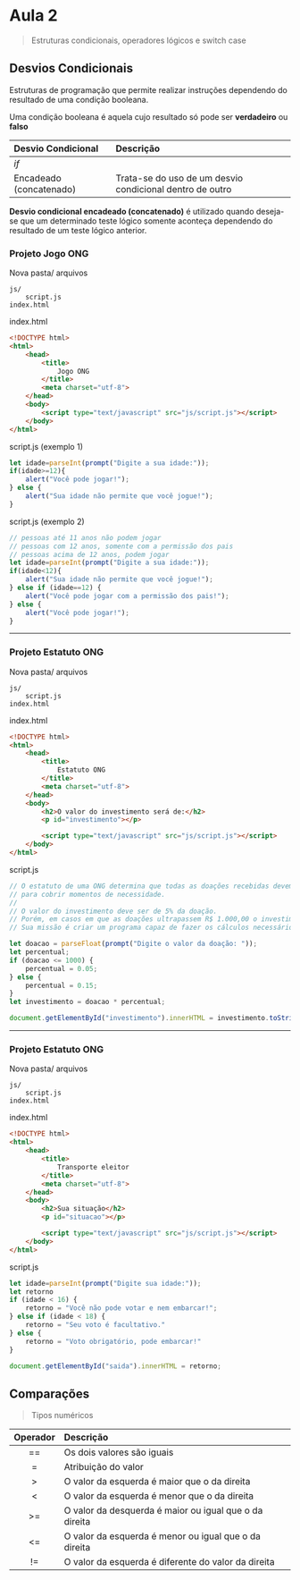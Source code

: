 # Aula 2

> Estruturas condicionais, operadores lógicos e switch case


## Desvios Condicionais

Estruturas de programação que permite realizar instruções dependendo do resultado de uma condição booleana.

Uma condição booleana é aquela cujo resultado só pode ser **verdadeiro** ou **falso**

|Desvio Condicional|Descrição|
|:---|:---|
|*if*||
|Encadeado (concatenado)|Trata-se do uso de um desvio condicional dentro de outro|

**Desvio condicional encadeado (concatenado)** é utilizado quando deseja-se que um determinado teste lógico somente aconteça dependendo do resultado de um teste lógico anterior.

### Projeto Jogo ONG

Nova pasta/ arquivos

    js/
        script.js
    index.html

index.html

```html
<!DOCTYPE html>
<html>
    <head>
        <title>
            Jogo ONG
        </title>
        <meta charset="utf-8">
    </head>
    <body>
        <script type="text/javascript" src="js/script.js"></script>
    </body>
</html>
```

script.js (exemplo 1)

```js
let idade=parseInt(prompt("Digite a sua idade:"));
if(idade>=12){
    alert("Você pode jogar!");
} else {
    alert("Sua idade não permite que você jogue!");
}
```

script.js (exemplo 2)

```js
// pessoas até 11 anos não podem jogar
// pessoas com 12 anos, somente com a permissão dos pais
// pessoas acima de 12 anos, podem jogar
let idade=parseInt(prompt("Digite a sua idade:"));
if(idade<12){
    alert("Sua idade não permite que você jogue!");
} else if (idade==12) {
    alert("Você pode jogar com a permissão dos pais!");
} else {
    alert("Você pode jogar!");
}
```

---

### Projeto Estatuto ONG

Nova pasta/ arquivos

    js/
        script.js
    index.html

index.html

```html
<!DOCTYPE html>
<html>
    <head>
        <title>
            Estatuto ONG
        </title>
        <meta charset="utf-8">
    </head>
    <body>
        <h2>O valor do investimento será de:</h2>
        <p id="investimento"></p>        

        <script type="text/javascript" src="js/script.js"></script>
    </body>
</html>
```

script.js

```js
// O estatuto de uma ONG determina que todas as doações recebidas devem gerar um valor para investimento, 
// para cobrir momentos de necessidade. 
//
// O valor do investimento deve ser de 5% da doação. 
// Porém, em casos em que as doações ultrapassem R$ 1.000,00 o investimento deve ser de 15% da doação.
// Sua missão é criar um programa capaz de fazer os cálculos necessários e indicar quanto deve ser investido.

let doacao = parseFloat(prompt("Digite o valor da doação: "));
let percentual;
if (doacao <= 1000) {
    percentual = 0.05;
} else {
    percentual = 0.15;
}
let investimento = doacao * percentual;

document.getElementById("investimento").innerHTML = investimento.toString();
```

---

### Projeto Estatuto ONG

Nova pasta/ arquivos

    js/
        script.js
    index.html

index.html

```html
<!DOCTYPE html>
<html>
    <head>
        <title>
            Transporte eleitor
        </title>
        <meta charset="utf-8">
    </head>
    <body>
        <h2>Sua situação</h2>
        <p id="situacao"></p>

        <script type="text/javascript" src="js/script.js"></script>
    </body>
</html>
```

script.js

```js
let idade=parseInt(prompt("Digite sua idade:"));
let retorno
if (idade < 16) {
    retorno = "Você não pode votar e nem embarcar!";    
} else if (idade < 18) {
    retorno = "Seu voto é facultativo."
} else {
    retorno = "Voto obrigatório, pode embarcar!"
}

document.getElementById("saida").innerHTML = retorno;
```





## Comparações

> Tipos numéricos

|Operador|Descrição|
|:---:|:---|
|==|Os dois valores são iguais|
|=|Atribuição do valor| (não é uma comparação)
|>|O valor da esquerda é maior que o da direita|
|<|O valor da esquerda é menor que o da direita|
|>=|O valor da desquerda é maior ou igual que o da direita|
|<=|O valor da esquerda é menor ou igual que o da direita|
|!=|O valor da esquerda é diferente do valor da direita|
